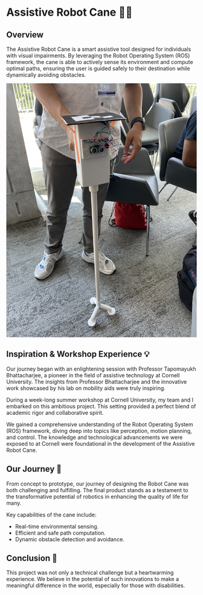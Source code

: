 # Assistive Robot Cane 🤖🦯

## Overview
The Assistive Robot Cane is a smart assistive tool designed for individuals with visual impairments. By leveraging the Robot Operating System (ROS) framework, the cane is able to actively sense its environment and compute optimal paths, ensuring the user is guided safely to their destination while dynamically avoiding obstacles.

![Assistive Robot Cane Image](https://github.com/tahsinhossain123/Assistive-Robot-Cane/blob/main/Robot-Cane-Image.jpg) 

## Inspiration & Workshop Experience 💡

Our journey began with an enlightening session with Professor Tapomayukh Bhattacharjee, a pioneer in the field of assistive technology at Cornell University. The insights from Professor Bhattacharjee and the innovative work showcased by his lab on mobility aids were truly inspiring. 

During a week-long summer workshop at Cornell University, my team and I embarked on this ambitious project. This setting provided a perfect blend of academic rigor and collaborative spirit.

We gained a comprehensive understanding of the Robot Operating System (ROS) framework, diving deep into topics like perception, motion planning, and control. The knowledge and technological advancements we were exposed to at Cornell were foundational in the development of the Assistive Robot Cane.

## Our Journey 🚀

From concept to prototype, our journey of designing the Robot Cane was both challenging and fulfilling. The final product stands as a testament to the transformative potential of robotics in enhancing the quality of life for many.

Key capabilities of the cane include:
- Real-time environmental sensing.
- Efficient and safe path computation.
- Dynamic obstacle detection and avoidance.

## Conclusion 🌟

This project was not only a technical challenge but a heartwarming experience. We believe in the potential of such innovations to make a meaningful difference in the world, especially for those with disabilities.

